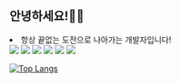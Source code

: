 ## 안녕하세요!👋😎
<li>항상 끝없는 도전으로 나아가는 개발자입니다!</li>


<img src="https://img.shields.io/badge/html5-%23E34F26.svg?&style=flat-square&logo=html5&logoColor=white" />
<img src="https://img.shields.io/badge/css3-%231572B6.svg?&style=flat-square&logo=css3&logoColor=white" />
<img src="https://img.shields.io/badge/javascript-%23F7DF1E.svg?&style=flat-square&logo=javascript&logoColor=black" />
<img src="https://img.shields.io/badge/python-%233776AB.svg?&style=flat-square&logo=python&logoColor=white" />
<img src="https://img.shields.io/badge/react-%2361DAFB.svg?&style=flat-square&logo=react&logoColor=black" />
<img src="https://img.shields.io/badge/java-%23007396.svg?&style=flat-square&logo=java&logoColor=white" />

[![Top Langs](https://github-readme-stats.vercel.app/api/top-langs/?username=Yanasna)](https://github.com/anuraghazra/github-readme-stats)

<!--
**Yanasna/Yanasna** is a ✨ _special_ ✨ repository because its `README.md` (this file) appears on your GitHub profile.

Here are some ideas to get you started:

- 🔭 I’m currently working on ...
- 🌱 I’m currently learning ...
- 👯 I’m looking to collaborate on ...
- 🤔 I’m looking for help with ...
- 💬 Ask me about ...
- 📫 How to reach me: ...
- 😄 Pronouns: ...
- ⚡ Fun fact: ...
-->
